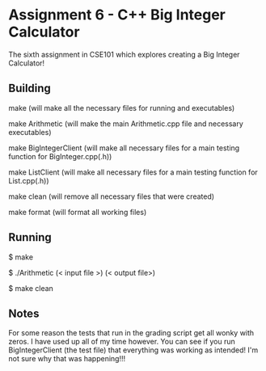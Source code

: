 # Assignment 6 - C++ Big Integer Calculator

The sixth assignment in CSE101 which explores creating a Big Integer Calculator!

## Building

make  (will make all the necessary files for running and executables)

make Arithmetic (will make the main Arithmetic.cpp file and necessary executables)

make BigIntegerClient (will make all necessary files for a main testing function for BigInteger.cpp(.h))

make ListClient (will make all necessary files for a main testing function for List.cpp(.h))

make clean (will remove all necessary files that were created)

make format (will format all working files)

## Running

$ make

$ ./Arithmetic (< input file >) (< output file>)

$ make clean

## Notes
For some reason the tests that run in the grading script get all wonky with zeros. I have used up all of my time however. You can see if you run BigIntegerClient (the test file) that everything was working as intended! I'm not sure why that was happening!!!
